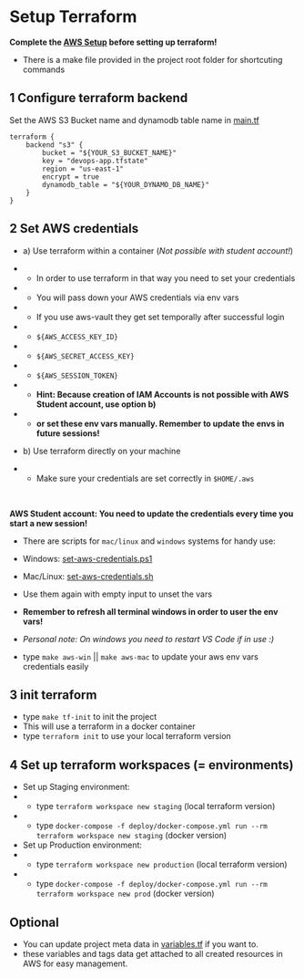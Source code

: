 # Setup Terraform

**Complete the [AWS Setup](./setup-aws.md) before setting up terraform!** <br/>
- There is a make file provided in the project root folder for shortcuting commands

## 1 Configure terraform backend
Set the AWS S3 Bucket name and dynamodb table name in [main.tf](../deploy/main.tf)
```
terraform {
    backend "s3" {
        bucket = "${YOUR_S3_BUCKET_NAME}"
        key = "devops-app.tfstate"
        region = "us-east-1"
        encrypt = true
        dynamodb_table = "${YOUR_DYNAMO_DB_NAME}"
    }
}
```

## 2 Set AWS credentials

- a) Use terraform within a container (*Not possible with student account!*)
- - In order to use terraform in that way you need to set your credentials
- - You will pass down your AWS credentials via env vars
- - If you use aws-vault they get set temporally after successful login
- - `${AWS_ACCESS_KEY_ID}`
- - `${AWS_SECRET_ACCESS_KEY}`
- - `${AWS_SESSION_TOKEN}`
- - **Hint: Because creation of IAM Accounts is not possible with AWS Student account, use option b)**
- - **or set these env vars manually. Remember to update the envs in future sessions!**

- b) Use terraform directly on your machine
- - Make sure your credentials are set correctly in `$HOME/.aws`

</br>

**AWS Student account: You need to update the credentials every time you start a new session!**

- There are scripts for `mac/linux` and `windows` systems for handy use:
- Windows: [set-aws-credentials.ps1](../deploy/tools/set-aws-credentials.ps1)
- Mac/Linux: [set-aws-credentials.sh](../deploy/tools/set-aws-credentials.sh)
- Use them again with empty input to unset the vars
- **Remember to refresh all terminal windows in order to user the env vars!**
- *Personal note: On windows you need to restart VS Code if in use :)*

- type `make aws-win` ||  `make aws-mac` to update your aws env vars credentials easily 


## 3 init terraform

- type `make tf-init` to init the project 
- This will use a terraform in a docker container 
- type `terraform init` to use your local terraform version


## 4 Set up terraform workspaces (= environments)

- Set up Staging environment:
- - type `terraform workspace new staging` (local terraform version)
- - type `docker-compose -f deploy/docker-compose.yml run --rm terraform workspace new staging` (docker version)
- Set up Production environment:
- - type `terraform workspace new production` (local terraform version)
- - type `docker-compose -f deploy/docker-compose.yml run --rm terraform workspace new prod` (docker version)

## Optional
- You can update project meta data in [variables.tf](../deploy/variables.tf) if you want to.
- these variables and tags data get attached to all created resources in AWS for easy management.

